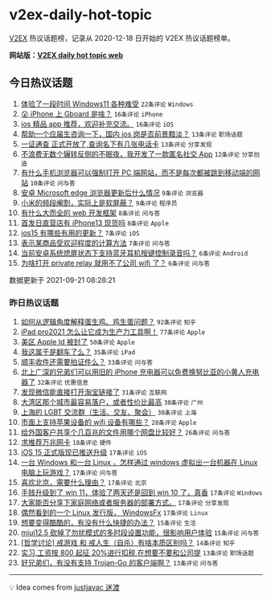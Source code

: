 # v2ex-daily-hot-topic

[V2EX](https://www.v2ex.com/) 热议话题榜，记录从 2020-12-18 日开始的 V2EX 热议话题榜单。

**网站版：[V2EX daily hot topic web](https://boojack.github.io/v2ex-daily-hot-topic-web/)**

## 今日热议话题

<!-- TODAY BEGIN -->

1. [体验了一段时间 Windows11 各种难受](https://www.v2ex.com/t/803146) `22条评论` `Windows`
1. [😮 iPhone 上 Gboard 是啥？](https://www.v2ex.com/t/803160) `16条评论` `iPhone`
1. [ios 精品 app 推荐，欢迎补充交流。](https://www.v2ex.com/t/803140) `16条评论` `iOS`
1. [帮助一个应届生咨询一下，国内 ios 岗是否前景黯淡？](https://www.v2ex.com/t/803154) `13条评论` `职场话题`
1. [一证通查 正式开放了,查询名下有几张电话卡](https://www.v2ex.com/t/803143) `13条评论` `分享发现`
1. [不浪费无数个辗转反侧的不眠夜，我开发了一款匿名社交 App](https://www.v2ex.com/t/803144) `12条评论` `分享创造`
1. [有什么手机浏览器可以强制打开 PC 端网站，而不是每次都被跳到移动端的网站](https://www.v2ex.com/t/803170) `10条评论` `问与答`
1. [安卓 Microsoft edge 浏览器更新后什么情况](https://www.v2ex.com/t/803167) `9条评论` `浏览器`
1. [小米的频段阉割，实际上是软屏蔽？](https://www.v2ex.com/t/803137) `9条评论` `程序员`
1. [有什么大而全的 web 开发框架](https://www.v2ex.com/t/803177) `8条评论` `问与答`
1. [首发日直营店有 iPhone13 现货吗](https://www.v2ex.com/t/803171) `8条评论` `Apple`
1. [ios15 有哪些有用的更新？](https://www.v2ex.com/t/803179) `7条评论` `iOS`
1. [表示某商品受欢迎程度的计算方法](https://www.v2ex.com/t/803134) `7条评论` `问与答`
1. [当前安卓系统熄屏状态下支持蓝牙耳机按键控制录音吗？](https://www.v2ex.com/t/803176) `6条评论` `Android`
1. [为啥打开 private relay 就用不了公司 wifi 了？](https://www.v2ex.com/t/803142) `6条评论` `问与答`

数据更新于 2021-09-21 08:28:21

<!-- TODAY END -->

### 昨日热议话题

<!-- YESTERDAY BEGIN -->

1. [如何从逻辑角度解释蛋生鸡、鸡生蛋问题？](https://www.v2ex.com/t/803030) `92条评论` `知乎`
1. [iPad pro2021 怎么让它成为生产力工具啊！](https://www.v2ex.com/t/803056) `77条评论` `Apple`
1. [美区 Apple Id 被封了](https://www.v2ex.com/t/803008) `50条评论` `Apple`
1. [我这属于是翻车了么？](https://www.v2ex.com/t/803034) `35条评论` `iPad`
1. [顺丰收件还需要拍证件么？](https://www.v2ex.com/t/803019) `33条评论` `问与答`
1. [北上广深的兄弟们可以用旧的 iPhone 充电器可以免费换努比亚的小黄人充电器了](https://www.v2ex.com/t/803023) `32条评论` `优惠信息`
1. [发现微信能直接打开淘宝链接了](https://www.v2ex.com/t/803009) `31条评论` `互联网`
1. [大湾区那个城市最容易落户，或者性价比最高](https://www.v2ex.com/t/803015) `30条评论` `广州`
1. [上海的 LGBT 交流群（生活、交友、聚会）](https://www.v2ex.com/t/803038) `30条评论` `上海`
1. [市面上支持苹果设备的 wifi 设备有哪些？](https://www.v2ex.com/t/803007) `28条评论` `Apple`
1. [给外国客户共享个几百兆的文件用哪个网盘比较好？](https://www.v2ex.com/t/803106) `26条评论` `问与答`
1. [求推荐万兆网卡](https://www.v2ex.com/t/803032) `18条评论` `硬件`
1. [iOS 15 正式版现已推送升级](https://www.v2ex.com/t/803122) `17条评论` `iOS`
1. [一台 Windows 和一台 Linux ，怎样通过 windows 虚拟出一台机器在 Linux 电脑上玩游戏？](https://www.v2ex.com/t/803099) `17条评论` `问与答`
1. [喜欢北京，需要什么理由？](https://www.v2ex.com/t/803091) `17条评论` `北京`
1. [手贱升级到了 win 11，体验了两天还是回到 win 10 了，真香](https://www.v2ex.com/t/803081) `17条评论` `Windows`
1. [大家能否分享下家庭网络或者服务器的部署方式。](https://www.v2ex.com/t/803033) `17条评论` `分享发现`
1. [偶然看到的一个 Linux 发行版， WindowsFx](https://www.v2ex.com/t/803026) `17条评论` `Linux`
1. [想要变得酷酷的，有没有什么快捷的办法？](https://www.v2ex.com/t/803103) `15条评论` `生活`
1. [miui12.5 砍掉了勿扰模式的多时段设置功能，很影响用户体验](https://www.v2ex.com/t/803042) `15条评论` `问与答`
1. [[哲学讨论] 戒游戏 和 戒人生（自杀）有啥本质区别吗？](https://www.v2ex.com/t/803067) `14条评论` `知乎`
1. [实习,工资按 800 起征 20%进行扣税,在想要不要和公司提](https://www.v2ex.com/t/803076) `13条评论` `职场话题`
1. [好兄弟们，有没有支持 Trojan-Go 的客户端啊？](https://www.v2ex.com/t/803059) `13条评论` `问与答`

<!-- YESTERDAY END -->

---

💡 Idea comes from [justjavac 迷渡](https://github.com/justjavac/)
